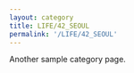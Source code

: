 ```yaml
---
layout: category
title: LIFE/42_SEOUL
permalink: '/LIFE/42_SEOUL'
---
```


Another sample category page.

